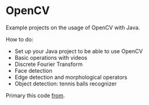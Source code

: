 # OpenCV

Example projects on the usage of OpenCV with Java.

How to do:
- Set up your Java project to be able to use OpenCV
- Basic operations with videos
- Discrete Fourier Transform
- Face detection
- Edge detection and morphological operators
- Object detection: tennis balls recognizer

Primary this code [from](https://opencv-java-tutorials.readthedocs.io/en/latest/index.html).
